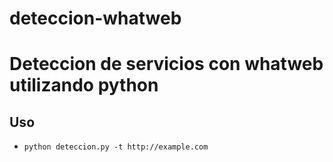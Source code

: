 # deteccion-whatweb
Deteccion de servicios con whatweb utilizando python
===
## Uso
- 
  ```
  python deteccion.py -t http://example.com
  ```
